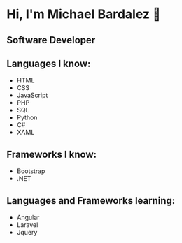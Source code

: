 # Hi, I'm Michael Bardalez 👋

## Software Developer

## Languages I know:
* HTML
* CSS
* JavaScript
* PHP
* SQL
* Python
* C#
* XAML

## Frameworks I know:
* Bootstrap
* .NET

## Languages and Frameworks learning:
* Angular
* Laravel
* Jquery
  
<!--
**MichaelBardalez/MichaelBardalez** is a ✨ _special_ ✨ repository because its `README.md` (this file) appears on your GitHub profile.

Here are some ideas to get you started:

- 🔭 I’m currently working on ...
- 🌱 I’m currently learning ...
- 👯 I’m looking to collaborate on ...
- 🤔 I’m looking for help with ...
- 💬 Ask me about ...
- 📫 How to reach me: ...
- 😄 Pronouns: ...
- ⚡ Fun fact: ...
-->
